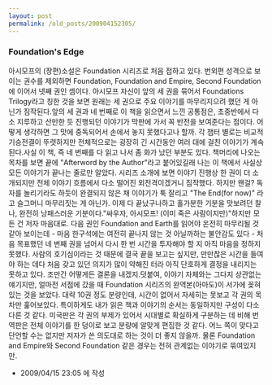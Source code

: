```yaml
---
layout: post
permalink: /old_posts/200904152305/
---
```


### Foundation&#x27;s Edge

아시모프의 (장편)소설은 Foundation 시리즈로 처음 접하고 있다. 번외편 성격으로 보이는 권수를 제외하면 Foundation, Foundation and Empire, Second Foundation에 이어서 넷째 권인 셈이다. 아시모프 자신이 앞의 세 권을 묶어서 Foundations Trilogy라고 칭한 것을 보면 원래는 세 권으로 주요 이야기를 마무리지으려 했던 게 아닌가 짐작된다.앞의 세 권과 네 번째로 이 책을 읽으면서 느낀 공통점은, 초중반에서 다소 지루하고 산만한 듯 진행되던 이야기가 막판에 가서 꼭 반전을 보여준다는 점이다. 어떻게 생각하면 그 맛에 중독되어서 손에서 놓지 못했다고나 할까. 각 챕터 별로는 비교적 기승전결이 뚜렷하지만 전체적으로는 굉장히 긴 시간동안 여러 대에 걸친 이야기가 계속된다.사실 이 책, 즉 네 번째를 다 읽고 나서 좀 화가 났던 부분도 있다. 책머리에 나오는 목차를 보면 끝에 "Afterword by the Author"라고 붙어있길래 나는 이 책에서 사실상 모든 이야기가 끝나는 줄로만 알았다. 시리즈 소개에 보면 이야기 진행상 한 권이 더 소개되지만 전체 이야기 흐름에서 다소 떨어진 외전격이겠거니 짐작했다. 하지만 왠걸? 독자를 놀리기라도 하듯이 완결되지 않은 채 이야기가 툭 잘리고 "The End(for now)" 라고 슬그머니 마무리짓는 게 아닌가. 이제 다 끝났구나하고 홀가분한 기분을 맛보려던 찰나, 완전히 낭패스러운 기분이다."싸우자, 아시모프! (이미 죽은 사람이지만)"하지만 모든 건 저자 마음대로. 다음 권인 Foundation and Earth를 읽어야 온전히 마무리될 것 같아 보이는데 - 마음 한구석에는 여전히 끝나지 않는 것 아닐까하는 불안감도 있다 - 처음 목표했던 네 번째 권을 넘어서 다시 한 번 시간을 투자해야 할 지 아직 마음을 정하지 못했다. 사람의 호기심이라는 것 때문에 결국 끝을 보고는 싶지만, 만만찮은 시간을 들여야 하는 데다 처음 갖고 있던 의지가 많이 약해진 터라 아직 단호하게 결정을 내리지는 못하고 있다. 조만간 어떻게든 결론을 내겠지.덧붙여, 이야기 자체와는 그다지 상관없는 얘기지만, 얼마전 서점에 갔을 때 Foundation 시리즈의 완역본(아마도)이 서가에 꽂혀있는 것을 보았다. 대략 10권 정도 분량인데, 시간이 없어서 자세히는 못보고 각 권의 목차만 훑어보았다. 특이하게도 내가 읽은 책과 이야기의 순서는 동일하지만 구성이 다소 다른 것 같다. 미국판은 각 권의 부제가 있어서 시대별로 확실하게 구분하는 데 비해 번역판은 전체 이야기를 한 덩이로 보고 분량에 알맞게 편집한 것 같다. 어느 쪽이 맞다고 단언할 수는 없지만 저자가 쓴 의도대로 하는 것이 더 좋지 않을까. 물론 Foundation and Empire와 Second Foundation 같은 경우는 전혀 관계없는 이야기로 묶여있지만.



- 2009/04/15 23:05 에 작성